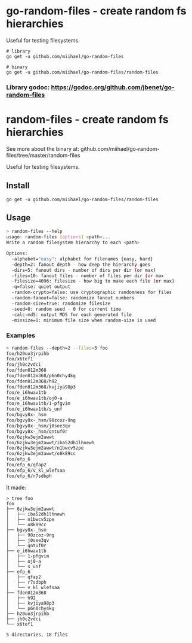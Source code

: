 # go-random-files - create random fs hierarchies

Useful for testing filesystems.


```
# library
go get -u github.com/miihael/go-random-files

# binary
go get -u github.com/miihael/go-random-files/random-files
```

### Library godoc: https://godoc.org/github.com/jbenet/go-random-files

# random-files - create random fs hierarchies

See more about the binary at: github.com/miihael/go-random-files/tree/master/random-files

Useful for testing filesystems.

## Install

```
go get -u github.com/miihael/go-random-files/random-files
```

## Usage

```sh
> random-files --help
usage: random-files [options] <path>...
Write a random filesystem hierarchy to each <path>

Options:
  -alphabet="easy": alphabet for filenames {easy, hard}
  -depth=2: fanout depth - how deep the hierarchy goes
  -dirs=5: fanout dirs - number of dirs per dir (or max)
  -files=10: fanout files - number of files per dir (or max
  -filesize=4096: filesize - how big to make each file (or max)
  -q=false: quiet output
  -random-crypto=false: use cryptographic randomness for files
  -random-fanout=false: randomize fanout numbers
  -random-size=true: randomize filesize
  -seed=0: random seed - 0 for current time
  -calc-md5: output MD5 for each generated file
  -minsize=1: minimum file size when random-size is used
```

### Examples

```sh
> random-files --depth=2 --files=3 foo
foo/h20uo3jrpihb
foo/x6tef1
foo/jh0c2vdci
foo/fden012m368
foo/fden012m368/p6n0chy4kg
foo/fden012m368/h92_
foo/fden012m368/kvjiya98p3
foo/e_i6hwav1tb
foo/e_i6hwav1tb/oj0-a
foo/e_i6hwav1tb/1-pfgvim
foo/e_i6hwav1tb/s_unf
foo/bgvy8x-_hsm
foo/bgvy8x-_hsm/98zcoz-9ng
foo/bgvy8x-_hsm/j0see3qv
foo/bgvy8x-_hsm/qntuf0r
foo/6zjkw3ejm2awwt
foo/6zjkw3ejm2awwt/iba52dh1lhnewh
foo/6zjkw3ejm2awwt/n1bwcv5zpe
foo/6zjkw3ejm2awwt/o8k89cc
foo/efp_6
foo/efp_6/qfap2
foo/efp_6/v_kl_wlefsaa
foo/efp_6/r7sdbph
```

It made:

```
> tree foo
foo
├── 6zjkw3ejm2awwt
│   ├── iba52dh1lhnewh
│   ├── n1bwcv5zpe
│   └── o8k89cc
├── bgvy8x-_hsm
│   ├── 98zcoz-9ng
│   ├── j0see3qv
│   └── qntuf0r
├── e_i6hwav1tb
│   ├── 1-pfgvim
│   ├── oj0-a
│   └── s_unf
├── efp_6
│   ├── qfap2
│   ├── r7sdbph
│   └── v_kl_wlefsaa
├── fden012m368
│   ├── h92_
│   ├── kvjiya98p3
│   └── p6n0chy4kg
├── h20uo3jrpihb
├── jh0c2vdci
└── x6tef1

5 directories, 18 files
```

